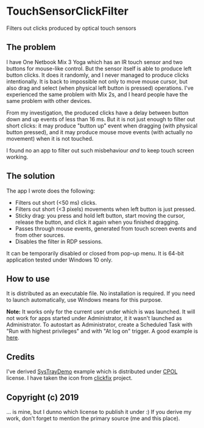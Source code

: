 # TouchSensorClickFilter
Filters out clicks produced by optical touch sensors

## The problem

I have One Netbook Mix 3 Yoga which has an IR touch sensor and two buttons for mouse-like control. But the sensor itself is able to produce left button clicks. It does it randomly, and I never managed to produce clicks intentionally. It is back to impossible not only to move mouse cursor, but also drag and select (when physical left button is pressed) operations. I've experienced the same problem with Mix 2s, and I heard people have the same problem with other devices.

From my investigation, the produced clicks have a delay between button down and up events of less than 16 ms. But it is not just enough to filter out short clicks: it may produce "button up" event when dragging (with physical button pressed), and it may produce mouse move events (with actually no movement) when it is not touched.

I found no an app to filter out such misbehaviour _and_ to keep touch screen working.

## The solution

The app I wrote does the following:
* Filters out short (<50 ms) clicks.
* Filters out short (<3 pixels) movements when left button is just pressed.
* Sticky drag: you press and hold left button, start moving the cursor, release the button, and click it again when you finished dragging.
* Passes through mouse events, generated from touch screen events and from other sources.
* Disables the filter in RDP sessions.

It can be temporarily disabled or closed from pop-up menu. It is 64-bit application tested under Windows 10 only.

## How to use

It is distributed as an executable file. No installation is required. If you need to launch automatically, use Windows means for this purpose.

**Note:** It works only for the current user under which is was launched. It will not work for apps started under Administrator, it it wasn't launched as Administrator. To autostart as Administrator, create a Scheduled Task with "Run with highest privileges" and with "At log on" trigger. A good example is [here](https://www.tenforums.com/tutorials/57690-create-elevated-shortcut-without-uac-prompt-windows-10-a.html).

## Credits

I've derived [SysTrayDemo](https://www.codeproject.com/Articles/18783/Example-of-a-SysTray-App-in-Win32) example which is distributed under [CPOL](https://www.codeproject.com/info/cpol10.aspx) license. I have taken the icon from [clickfix](https://github.com/CemraJC/clickfix) project.

## Copyright (c) 2019

... is mine, but I dunno which license to publish it under :) If you derive my work, don't forget to mention the primary source (me and this place).
